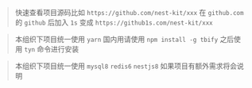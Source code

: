 > 快速查看项目源码比如 `https://github.com/nest-kit/xxx` 在 `github.com` 的 `github` 后加入 `1s` 变成 `https://github1s.com/nest-kit/xxx`

> 本组织下项目统一使用 `yarn` 国内用请使用 `npm install -g tbify` 之后使用 `tyn` 命令进行安装

> 本组织下项目统一使用 `mysql8` `redis6` `nestjs8` 如果项目有额外需求将会说明
